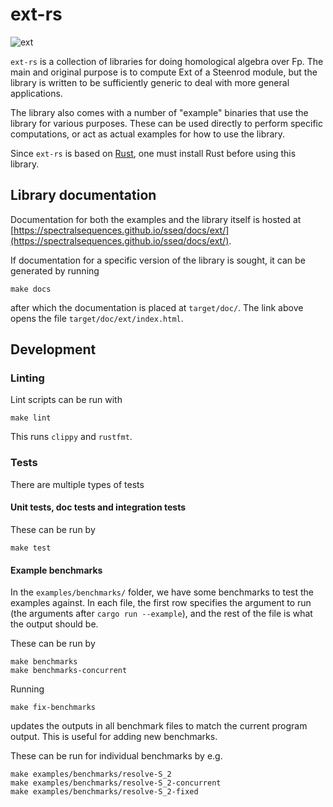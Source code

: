 # ext-rs

![ext](https://github.com/spectralsequences/sseq/actions/workflows/ext.yaml/badge.svg)

`ext-rs` is a collection of libraries for doing homological algebra over Fp.
The main and original purpose is to compute Ext of a Steenrod module, but the
library is written to be sufficiently generic to deal with more general
applications.

The library also comes with a number of "example" binaries that use the library
for various purposes. These can be used directly to perform specific
computations, or act as actual examples for how to use the library.

Since `ext-rs` is based on [Rust](https://www.rust-lang.org/), one must install
Rust before using this library.

## Library documentation

Documentation for both the examples and the library itself is hosted at
[https://spectralsequences.github.io/sseq/docs/ext/](https://spectralsequences.github.io/sseq/docs/ext/).

If documentation for a specific version of the library is sought, it can be generated by running

```shell
make docs
```

after which the documentation is placed at `target/doc/`. The link above opens
the file `target/doc/ext/index.html`.

## Development

### Linting

Lint scripts can be run with

```shell
make lint
```

This runs `clippy` and `rustfmt`.

### Tests

There are multiple types of tests

#### Unit tests, doc tests and integration tests

These can be run by

```shell
make test
```

#### Example benchmarks

In the `examples/benchmarks/` folder, we have some benchmarks to test the
examples against. In each file, the first row specifies the argument to run
(the arguments after `cargo run --example`), and the rest of the file is what
the output should be.

These can be run by

```shell
make benchmarks
make benchmarks-concurrent
```

Running

```shell
make fix-benchmarks
```

updates the outputs in all benchmark files to match the current program output.
This is useful for adding new benchmarks.

These can be run for individual benchmarks by e.g.

```shell
make examples/benchmarks/resolve-S_2
make examples/benchmarks/resolve-S_2-concurrent
make examples/benchmarks/resolve-S_2-fixed
```
